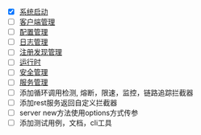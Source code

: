 - [x] [系统启动](./core/bootstrap/README.md)
- [ ] [客户端管理](./core/client/README.md)
- [ ] [配置管理](./core/config/README.md)
- [ ] [日志管理](./core/logger/README.md)
- [ ] [注册发现管理](./core/registry/REAME.md)
- [ ] [运行时](./core/runtime/README.md)
- [ ] [安全管理](./core/security/README.md)
- [ ] [服务管理](./core/server/README.md)
- [ ] 添加循环调用检测, 熔断，限速，监控，链路追踪拦截器
- [ ] 添加rest服务返回自定义拦截器
- [ ] server new方法使用options方式传参
- [ ] 添加测试用例，文档，cli工具
